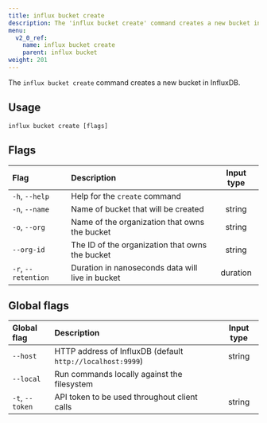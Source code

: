 ```yaml
---
title: influx bucket create
description: The 'influx bucket create' command creates a new bucket in InfluxDB.
menu:
  v2_0_ref:
    name: influx bucket create
    parent: influx bucket
weight: 201
---
```


The `influx bucket create` command creates a new bucket in InfluxDB.

## Usage
```
influx bucket create [flags]
```

## Flags
| Flag                | Description                                      | Input type  |
|:----                |:-----------                                      |:----------: |
| `-h`, `--help`      | Help for the `create` command                    |             |
| `-n`, `--name`      | Name of bucket that will be created              | string      |
| `-o`, `--org`       | Name of the organization that owns the bucket    | string      |
| `--org-id`          | The ID of the organization that owns the bucket  | string      |
| `-r`, `--retention` | Duration in nanoseconds data will live in bucket | duration    |

## Global flags
| Global flag     | Description                                                | Input type |
|:-----------     |:-----------                                                |:----------:|
| `--host`        | HTTP address of InfluxDB (default `http://localhost:9999`) | string     |
| `--local`       | Run commands locally against the filesystem                |            |
| `-t`, `--token` | API token to be used throughout client calls               | string     |
